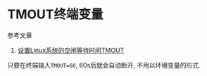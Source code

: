 # TMOUT终端变量

参考文章

1. [设置Linux系统的空闲等待时间TMOUT](https://blog.csdn.net/chs007chs/article/details/76522539)

只要在终端输入`TMOUT=60`, 60s后就会自动断开, 不用以环境变量的形式.
